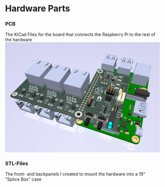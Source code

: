# Hardware Parts
### PCB
The KiCad Files for the board that connects the Raspberry Pi to the rest of the hardware
![render.png](render.png)

### STL-Files
The front- and backpanels I created to mount the hardware into a 19" "Splice Box" case